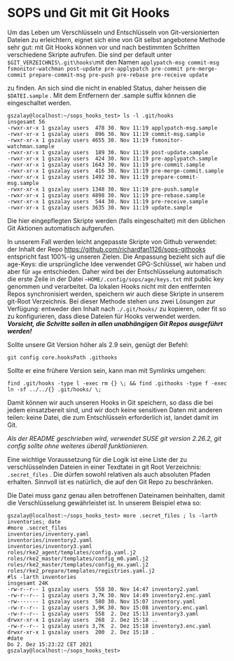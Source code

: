 # SOPS und Git mit Git Hooks

Um das Leben um Verschlüsseln und Entschlüsseln von Git-versionierten Dateien zu erleichtern, eignet sich eine von Git selbst angebotene Methode sehr gut: mit Git Hooks können vor und nach bestimmten Schritten verschiedene Skripte aufrufen. Die sind per default unter `$GIT_VERZEICHNIS\.git\hooks\`mit den Namen `applypatch-msg commit-msg fsmonitor-watchman post-update pre-applypatch pre-commit pre-merge-commit prepare-commit-msg pre-push pre-rebase pre-receive update `

zu finden. An sich sind die nicht in enabled Status, daher heissen die `$DATEI.sample` . Mit dem Entfernern der .sample suffix können die eingeschaltet werden.

```shell
gszalay@localhost:~/sops_hooks_test> ls -l .git/hooks
insgesamt 56
-rwxr-xr-x 1 gszalay users  478 30. Nov 11:19 applypatch-msg.sample
-rwxr-xr-x 1 gszalay users  896 30. Nov 11:19 commit-msg.sample
-rwxr-xr-x 1 gszalay users 4655 30. Nov 11:19 fsmonitor-watchman.sample
-rwxr-xr-x 1 gszalay users  189 30. Nov 11:19 post-update.sample
-rwxr-xr-x 1 gszalay users  424 30. Nov 11:19 pre-applypatch.sample
-rwxr-xr-x 1 gszalay users 1643 30. Nov 11:19 pre-commit.sample
-rwxr-xr-x 1 gszalay users  416 30. Nov 11:19 pre-merge-commit.sample
-rwxr-xr-x 1 gszalay users 1492 30. Nov 11:19 prepare-commit-msg.sample
-rwxr-xr-x 1 gszalay users 1348 30. Nov 11:19 pre-push.sample
-rwxr-xr-x 1 gszalay users 4898 30. Nov 11:19 pre-rebase.sample
-rwxr-xr-x 1 gszalay users  544 30. Nov 11:19 pre-receive.sample
-rwxr-xr-x 1 gszalay users 3635 30. Nov 11:19 update.sample
```

Die hier eingepflegten Skripte werden (falls eingeschaltet) mit den üblichen Git Aktionen automatisch aufgerufen.

In unserem Fall werden leicht angepasste Skripte von Github verwendet: der Inhalt der Repo https://github.com/richardfan1126/sops-githooks entspricht fast 100%-ig unseren Zielen. Die Anpassung bezieht sich auf die age-Keys: die ursprüngliche Idee verwendet GPG-Schlüssel, wir haben und aber für `age` entschieden. Daher wird bei der Entschlüsselung automatisch die erste Zeile in der Datei `~HOME/.config/sops/age/keys.txt` mit public key genommen und verarbeitet. Da lokalen Hooks nicht mit den entfernten Repos synchronisiert werden, speichern wir auch diese Skripte in unserem git-Root Verzeichnis. Bei dieser Methode stehen uns zwei Lösungen zur Verfügung: entweder den Inhalt nach `./.git/hooks/` zu kopieren, oder fit so zu konfigurieren, dass diese Dateien für Hooks verwendet werden. ***Vorsicht, die Schritte sollen in allen unabhängigen Git Repos ausgeführt werden!***

Sollte unsere Git Version höher als 2.9 sein, genügt der Befehl:

```shell
git config core.hooksPath .githooks
```

Sollte er eine frühere Version sein, kann man mit Symlinks umgehen: 

```shell
find .git/hooks -type l -exec rm {} \; && find .githooks -type f -exec ln -sf ../../{} .git/hooks/ \;
```

Damit können wir auch unseren Hooks in Git speichern, so dass die bei jedem einsatzbereit sind, und wir doch keine sensitiven Daten mit anderen teilen: keine Datei, die zum Entschlüsseln erforderlich ist, landet damit im Git.

*Als der README geschrieben wird, verwendet SUSE git version 2.26.2, git config sollte ohne weiteres überall funktionieren.*

Eine wichtige Voraussetzung für die Logik ist eine Liste der zu verschlüsselnden Dateien in einer Texdtatei in git Root Verzeichnis: `.secret_files` . Die dürfen sowohl relativen als auch absoluten Pfaden erhalten. Sinnvoll ist es natürlich, die auf den Git Repo zu beschränken. 

Die Datei muss ganz genau allen betroffenen Dateinamen beinhalten, damit die Verschlüsselung gewährleistet ist. In unserem Beispiel etwa so:

```shell
gszalay@localhost:~/sops_hooks_test> more .secret_files ; ls -larth inventories; date
#more .secret_files
inventories/inventory.yaml
inventories/inventory2.yaml
inventories/inventory3.yaml
roles/rke2_agent/templates/config.yaml.j2
roles/rke2_master/templates/config_m0.yaml.j2
roles/rke2_master/templates/config_mx.yaml.j2
roles/rke2_prepare/templates/registries.yaml.j2
#ls -larth inventories
insgesamt 24K
-rw-r--r-- 1 gszalay users  558 30. Nov 14:47 inventory2.yaml
-rw-r--r-- 1 gszalay users 3,7K 30. Nov 14:49 inventory2.enc.yaml
-rw------- 1 gszalay users  580 30. Nov 15:07 inventory.yaml
-rw-r--r-- 1 gszalay users 3,9K 30. Nov 15:08 inventory.enc.yaml
-rw-r--r-- 1 gszalay users  558  2. Dez 15:13 inventory3.yaml
drwxr-xr-x 1 gszalay users  268  2. Dez 15:18 ..
-rw-r--r-- 1 gszalay users 3,7K  2. Dez 15:18 inventory3.enc.yaml
drwxr-xr-x 1 gszalay users  200  2. Dez 15:18 .
#date
Do 2. Dez 15:23:22 CET 2021
gszalay@localhost:~/sops_hooks_test> 
```

